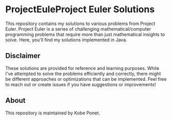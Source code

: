 # ProjectEuleProject Euler Solutions
This repository contains my solutions to various problems from Project Euler. Project Euler is a series of challenging mathematical/computer programming problems that require more than just mathematical insights to solve. Here, you'll find my solutions implemented in Java.

## Disclaimer
These solutions are provided for reference and learning purposes. While I've attempted to solve the problems efficiently and correctly, there might be different approaches or optimizations that can be implemented. Feel free to reach out or create issues if you have suggestions or improvements!

## About
This repository is maintained by Kobe Ponet.
